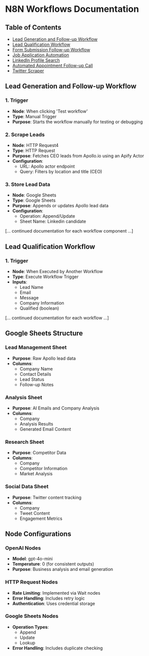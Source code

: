 # N8N Workflows Documentation

## Table of Contents
- [Lead Generation and Follow-up Workflow](#lead-generation-and-follow-up-workflow)
- [Lead Qualification Workflow](#lead-qualification-workflow)
- [Form Submission Follow-up Workflow](#form-submission-follow-up-workflow)
- [Job Application Automation](#job-application-automation)
- [LinkedIn Profile Search](#linkedin-profile-search)
- [Automated Appointment Follow-up Call](#automated-appointment-follow-up-call)
- [Twitter Scraper](#twitter-scraper)

## Lead Generation and Follow-up Workflow

### 1. Trigger
- **Node**: When clicking 'Test workflow'
- **Type**: Manual Trigger
- **Purpose**: Starts the workflow manually for testing or debugging

### 2. Scrape Leads
- **Node**: HTTP Request4
- **Type**: HTTP Request
- **Purpose**: Fetches CEO leads from Apollo.io using an Apify Actor
- **Configuration**:
  - URL: Apollo actor endpoint
  - Query: Filters by location and title (CEO)

### 3. Store Lead Data
- **Node**: Google Sheets
- **Type**: Google Sheets
- **Purpose**: Appends or updates Apollo lead data
- **Configuration**: 
  - Operation: Append/Update
  - Sheet Name: Linkedin candidate

[... continued documentation for each workflow component ...]

## Lead Qualification Workflow

### 1. Trigger
- **Node**: When Executed by Another Workflow
- **Type**: Execute Workflow Trigger
- **Inputs**:
  - Lead Name
  - Email
  - Message
  - Company Information
  - Qualified (boolean)

[... continued documentation for each workflow ...]

## Google Sheets Structure

### Lead Management Sheet
- **Purpose**: Raw Apollo lead data
- **Columns**:
  - Company Name
  - Contact Details
  - Lead Status
  - Follow-up Notes

### Analysis Sheet
- **Purpose**: AI Emails and Company Analysis
- **Columns**:
  - Company
  - Analysis Results
  - Generated Email Content

### Research Sheet
- **Purpose**: Competitor Data
- **Columns**:
  - Company
  - Competitor Information
  - Market Analysis

### Social Data Sheet
- **Purpose**: Twitter content tracking
- **Columns**:
  - Company
  - Tweet Content
  - Engagement Metrics

## Node Configurations

### OpenAI Nodes
- **Model**: gpt-4o-mini
- **Temperature**: 0 (for consistent outputs)
- **Purpose**: Business analysis and email generation

### HTTP Request Nodes
- **Rate Limiting**: Implemented via Wait nodes
- **Error Handling**: Includes retry logic
- **Authentication**: Uses credential storage

### Google Sheets Nodes
- **Operation Types**: 
  - Append
  - Update
  - Lookup
- **Error Handling**: Includes duplicate checking 